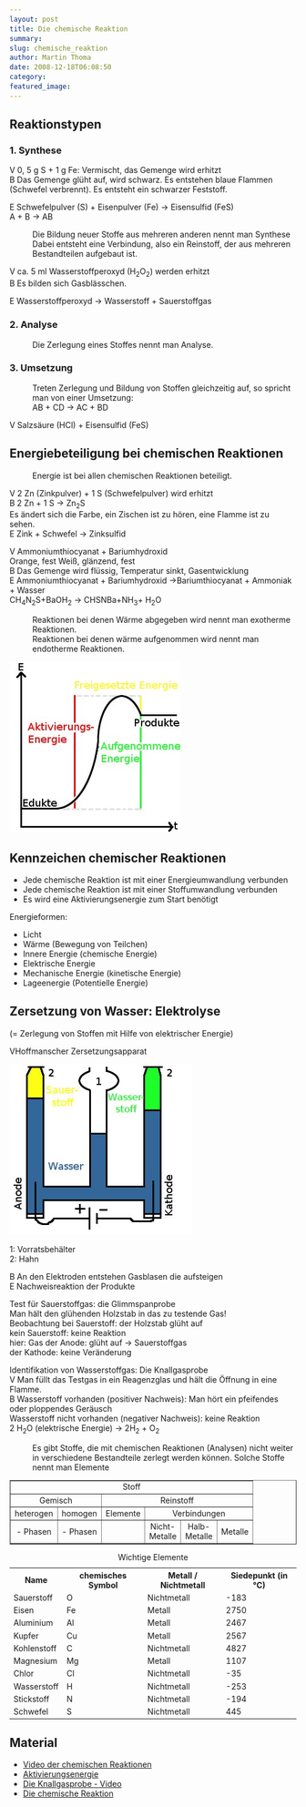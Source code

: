 ```yaml
---
layout: post
title: Die chemische Reaktion
summary:
slug: chemische_reaktion
author: Martin Thoma
date: 2008-12-18T06:08:50
category:
featured_image:
---
```

<h2>Reaktionstypen</h2>
<h3>1. Synthese</h3>
<p><span class="versuch">V</span> 0, 5 g S + 1 g Fe: Vermischt, das Gemenge wird erhitzt<br/>
<span class="versuch">B</span> Das Gemenge glüht auf, wird schwarz. Es entstehen blaue Flammen (Schwefel verbrennt). Es entsteht ein schwarzer Feststoff.</p>
<p class="gleichung"><span class="versuch">E</span> Schwefelpulver (S) + Eisenpulver (Fe) &#8594; Eisensulfid (FeS)<br/>
A + B &#8594; AB</p>
<dl><dd>Die Bildung neuer Stoffe aus mehreren anderen nennt man <span class="important">Synthese</span></dd><dd>Dabei entsteht eine <span class="important">Verbindung</span>, also ein Reinstoff, der aus mehreren Bestandteilen aufgebaut ist.</dd></dl>

<p><span class="versuch">V</span> ca. 5 ml Wasserstoffperoxyd (H<sub>2</sub>O<sub>2</sub>) werden erhitzt<br/>
<span class="versuch">B</span> Es bilden sich Gasblässchen.</p>
<p class="gleichung"><span class="versuch">E</span> Wasserstoffperoxyd &#8594; Wasserstoff + Sauerstoffgas</p>
<h3>2. Analyse</h3>
<dl><dd>Die Zerlegung eines Stoffes nennt man <span class="important">Analyse.</span></dd></dl><h3>3. Umsetzung</h3>
<dl><dd>Treten Zerlegung und Bildung von Stoffen gleichzeitig auf, so spricht man von einer Umsetzung:<br/>
AB + CD &#8594; AC + BD</dd></dl>

<p><span class="versuch">V</span> Salzsäure (HCl) + Eisensulfid (FeS)</p>
<h2>Energiebeteiligung bei chemischen Reaktionen</h2>
<dl><dd>Energie ist bei allen chemischen Reaktionen beteiligt.</dd></dl>

<p><span class="versuch">V</span> 2 Zn (Zinkpulver) + 1 S (Schwefelpulver) wird erhitzt<br/>
<span class="versuch">B</span> 2 Zn + 1 S &#8594; Zn<sub>2</sub>S<br/>
Es ändert sich die Farbe, ein Zischen ist zu hören, eine Flamme ist zu sehen.<br/>
<span class="versuch">E</span> Zink + Schwefel &#8594; Zinksulfid</p>
<p><span class="versuch">V</span> Ammoniumthiocyanat + Bariumhydroxid<br/>
Orange, fest Weiß, glänzend, fest<br/>
<span class="versuch">B</span> Das Gemenge wird flüssig, Temperatur sinkt, Gasentwicklung<br/>
<span class="versuch">E</span> Ammoniumthiocyanat + Bariumhydroxid &#8594;Bariumthiocyanat + Ammoniak + Wasser<br/>
CH<sub>4</sub>N<sub>2</sub>S+BaOH<sub>2</sub> &#8594; CHSNBa+NH<sub>3</sub>+ H<sub>2</sub>O</p>
<dl><dd>Reaktionen bei denen Wärme abgegeben wird nennt man <span class="important">exotherme Reaktionen</span>.</dd><dd>Reaktionen bei denen wärme aufgenommen wird nennt man <span class="important">endotherme Reaktionen</span>.</dd></dl><img src="bilder/energiediagramm.jpg" alt="Energiediagramm" /><h2>Kennzeichen chemischer Reaktionen</h2>
<ul>
    <li>Jede chemische Reaktion ist mit einer Energieumwandlung verbunden</li>
    <li>Jede chemische Reaktion ist mit einer Stoffumwandlung verbunden</li>
    <li>Es wird eine Aktivierungsenergie zum Start benötigt</li>
</ul>



<p>Energieformen:</p>
<ul>
    <li>Licht</li>
    <li>Wärme (Bewegung von Teilchen)</li>
    <li>Innere Energie (chemische Energie)</li>
    <li>Elektrische Energie</li>
    <li>Mechanische Energie (kinetische Energie)</li>
    <li>Lageenergie (Potentielle Energie)</li>
</ul>

<h2>Zersetzung von Wasser: Elektrolyse</h2>
<p class="subtitle">(= Zerlegung von Stoffen mit Hilfe von elektrischer Energie)</p>
<p><span class="versuch">V</span>Hoffmanscher Zersetzungsapparat</p>
<img src="bilder/hoffmanscher_zersetzungsapparat.jpg" alt="Hoffman'scher Zersetzungsapparat" />

<p>1: Vorratsbehälter<br/>
2: Hahn</p>
<p><span class="versuch">B</span> An den Elektroden entstehen Gasblasen die aufsteigen<br/>
<span class="versuch">E</span> Nachweisreaktion der Produkte</p>
<p>Test für <span class="important">Sauerstoffgas</span>: die <span class="important">Glimmspanprobe</span><br/>
Man hält den glühenden Holzstab in das zu testende Gas!<br/>
Beobachtung bei Sauerstoff: der Holzstab glüht auf<br/>
kein Sauerstoff: keine Reaktion<br/>
<span class="u">hier</span>: Gas der Anode: glüht auf &#8594; Sauerstoffgas<br/>
der Kathode: keine Veränderung</p>
<p>Identifikation von <span class="important">Wasserstoffgas</span>: Die <span class="important">Knallgasprobe</span><br/>
<span class="versuch">V</span> Man füllt das Testgas in ein Reagenzglas und hält die Öffnung in eine Flamme.<br/>
<span class="versuch">B</span> Wasserstoff vorhanden (positiver Nachweis): Man hört ein pfeifendes oder ploppendes Geräusch<br/>
Wasserstoff nicht vorhanden (negativer Nachweis): keine Reaktion<br/>
2 H<sub>2</sub>O (elektrische Energie) &#8594; 2H<sub>2</sub> + O<sub>2</sub></p>
<dl><dd>Es gibt Stoffe, die mit chemischen Reaktionen (Analysen) nicht weiter in verschiedene Bestandteile zerlegt werden können. Solche Stoffe nennt man <span class="important">Elemente</span></dd></dl><table style="text-align: center;" border="1" summary="Aufteilung der Stoffe in Gemische, Reinstoffe sowie nach homogen und heterogen"><tbody>
<tr><td colspan="6">Stoff </td>
</tr>
<tr><td colspan="2">Gemisch</td><td colspan="4">Reinstoff</td>
</tr>
<tr>
    <td>heterogen </td>
    <td>homogen</td>
    <td>Elemente</td><td colspan="3"> Verbindungen </td>
</tr>
<tr>
    <td>- Phasen</td>
    <td>- Phasen</td>
    <td> </td>
    <td>Nicht-<br/>
Metalle</td>
    <td>Halb-<br/>
Metalle</td>
    <td>Metalle</td>
</tr></tbody>
</table>

<table summary="Die wichtigsten chemischen Elemente im Überblick" class="style1"><caption>Wichtige Elemente</caption><tbody>
<tr><th scope="col">Name</th><th scope="col">chemisches Symbol</th><th scope="col">Metall / Nichtmetall</th><th scope="col">Siedepunkt (in °C)</th>
</tr>
<tr><td class="c1">Sauerstoff</td>
    <td>O</td>
    <td>Nichtmetall</td>
    <td>-183</td>
</tr><tr class="odd"><td class="c1">Eisen</td>
    <td>Fe</td>
    <td>Metall</td>
    <td>2750</td>
</tr>
<tr><td class="c1">Aluminium</td>
    <td>Al</td>
    <td>Metall</td>
    <td>2467</td>
</tr><tr class="odd"><td class="c1">Kupfer</td>
    <td>Cu</td>
    <td>Metall</td>
    <td>2567</td>
</tr>
<tr><td class="c1">Kohlenstoff</td>
    <td>C</td>
    <td>Nichtmetall</td>
    <td>4827</td>
</tr><tr class="odd"><td class="c1">Magnesium</td>
    <td>Mg</td>
    <td>Metall</td>
    <td>1107</td>
</tr>
<tr><td class="c1">Chlor</td>
    <td>Cl</td>
    <td>Nichtmetall</td>
    <td>-35</td>
</tr><tr class="odd"><td class="c1">Wasserstoff</td>
    <td>H</td>
    <td>Nichtmetall</td>
    <td>-253</td>
</tr>
<tr><td class="c1">Stickstoff</td>
    <td>N</td>
    <td>Nichtmetall</td>
    <td>-194</td>
</tr><tr class="odd"><td class="c1">Schwefel</td>
    <td>S</td>
    <td>Nichtmetall</td>
    <td>445</td>
</tr></tbody>
</table>

<h2>Material</h2>
<ul>
    <li><a href="http://www.youtube.com/watch?v=tE4668aarck">Video der chemischen Reaktionen</a></li>
    <li><a href="http://www.youtube.com/watch?v=VbIaK6PLrRM">Aktivierungsenergie</a></li>
    <li><a href="http://www.youtube.com/watch?v=-X8KPcLjgPY">Die Knallgasprobe - Video</a></li>
    <li><a href="doc/chemische_reaktion.pdf">Die chemische Reaktion</a></li>
</ul>
